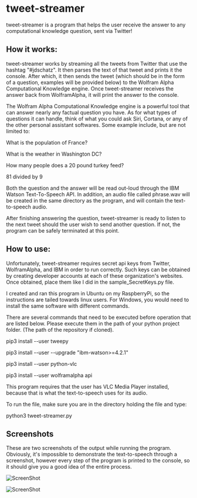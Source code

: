# tweet-streamer
tweet-streamer is a program that helps the user receive the answer to any computational knowledge question, sent
via Twitter!

## How it works:

tweet-streamer works by streaming all the tweets from Twitter that use the hashtag "#jdschatz". It then
parses the text of that tweet and prints it the console. After which, it then sends the tweet
(which should be in the form of a question, examples will be provided below) to the Wolfram Alpha
Computational Knowledge engine. Once tweet-streamer receives the answer back from
WolframAlpha, it will print the answer to the console.

The Wolfram Alpha Computational Knowledge engine is a powerful tool that can answer nearly any factual
question you have. As for what types of questions it can handle, think of what you could ask Siri, Cortana,
or any of the other personal assistant softwares. Some example include, but are not limited to:
    
What is the population of France?

What is the weather in Washington DC?

How many people does a 20 pound turkey feed?

81 divided by 9

Both the question and the answer will be read out-loud through the IBM Watson Text-To-Speech API.
In addition, an audio file called phrase.wav will be created in the same directory as the program,
and will contain the text-to-speech audio.

After finishing answering the question, tweet-streamer is ready to listen to the next tweet should the
user wish to send another question. If not, the program can be safely terminated at this point.

## How to use:

Unfortunately, tweet-streamer requires secret api keys from Twitter, WolframAlpha, and IBM in order 
to run correctly. Such keys can be obtained by creating developer accounts at each of these organization's
websites. Once obtained, place them like I did in the sample_SecretKeys.py file.

I created and ran this program in Ubuntu on my RaspberryPi, so the instructions are tailed towards
linux users. For Windows, you would need to install the same software with different commands.

There are several commands that need to be executed before operation that are listed below. Please
execute them in the path of your python project folder. (The path of the repository if cloned).

pip3 install --user tweepy

pip3 install --user --upgrade "ibm-watson>=4.2.1"

pip3 install --user python-vlc

pip3 install --user wolframalpha api

This program requires that the user has VLC Media Player installed, because that is what the 
text-to-speech uses for its audio.

To run the file, make sure you are in the directory holding the file and type:

python3 tweet-streamer.py

## Screenshots

These are two screenshots of the output while running the program. Obviously, it's impossible to
demonstrate the text-to-speech through a screenshot, however every step of the program is printed
to the console, so it should give you a good idea of the entire process.

![ScreenShot](https://raw.github.com/jdschatz/tweet-streamer/sample_output1.jpg)

![ScreenShot](https://raw.github.com/jdschatz/tweet-streamer/sample_output2.jpg)
                                                                                               